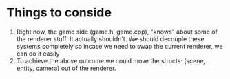 # Things to conside
1. Right now, the game side (game.h, game.cpp), "knows" about some of the renderer stuff. It actually shouldn't. We should decouple these systems completely so incase we need to
swap the current renderer, we can do it easily
2. To achieve the above outcome we could move the structs: (scene, entity, camera) out of the renderer.
